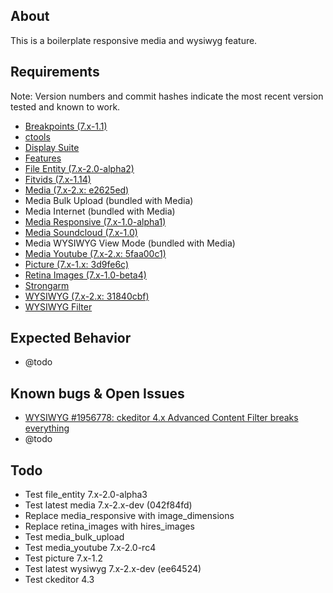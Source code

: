 ## About

This is a boilerplate responsive media and wysiwyg feature.

## Requirements

Note: Version numbers and commit hashes indicate the most recent version tested and known to work.

- [Breakpoints (7.x-1.1)](https://drupal.org/project/breakpoints)
- [ctools](https://drupal.org/project/ctools)
- [Display Suite](https://drupal.org/project/ds)
- [Features](https://drupal.org/project/features)
- [File Entity (7.x-2.0-alpha2)](https://drupal.org/project/features)
- [Fitvids (7.x-1.14)](https://drupal.org/project/fitvids)
- [Media (7.x-2.x: e2625ed)](https://drupal.org/project/media)
- Media Bulk Upload (bundled with Media)
- Media Internet (bundled with Media)
- [Media Responsive (7.x-1.0-alpha1)](https://drupal.org/project/media_responsive)
- [Media Soundcloud (7.x-1.0)](https://drupal.org/project/media_soundcloud)
- Media WYSIWYG View Mode (bundled with Media)
- [Media Youtube (7.x-2.x: 5faa00c1)](https://drupal.org/project/media_youtube)
- [Picture (7.x-1.x: 3d9fe6c)](https://drupal.org/project/picture)
- [Retina Images (7.x-1.0-beta4)](https://drupal.org/project/retina_images)
- [Strongarm](https://drupal.org/project/strongarm)
- [WYSIWYG (7.x-2.x: 31840cbf)](https://drupal.org/project/wysiwyg)
- [WYSIWYG Filter](https://drupal.org/project/wysiwyg_filter)

## Expected Behavior

- @todo

## Known bugs & Open Issues

- [WYSIWYG #1956778: ckeditor 4.x Advanced Content Filter breaks everything](https://drupal.org/node/1956778)
- @todo

## Todo

- Test file_entity 7.x-2.0-alpha3
- Test latest media 7.x-2.x-dev (042f84fd)
- Replace media_responsive with image_dimensions
- Replace retina_images with hires_images
- Test media_bulk_upload
- Test media_youtube 7.x-2.0-rc4
- Test picture 7.x-1.2
- Test latest wysiwyg 7.x-2.x-dev (ee64524)
- Test ckeditor 4.3
